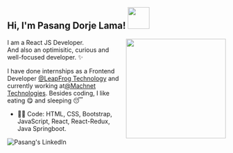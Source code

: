 <h2> Hi, I'm Pasang Dorje Lama! <img src="https://media.giphy.com/media/888R35MJTmDxQfRzfS/giphy.gif" width="50"></h2>

<img align='right' src="https://media.giphy.com/media/XymXANrzgI4k6FL6zr/giphy.gif" width="230">

I am a React JS Developer.<br>
And also an optimisitic, curious and well-focused developer. :sparkles: <br>


I have done internships as a Frontend Developer [@LeapFrog Technology](https://www.lftechnology.com/) and currently working at[@Machnet Technologies](https://machnetinc.com/). 
Besides coding, I like eating :yum: and sleeping :sleeping:

- :man_technologist: Code: HTML, CSS, Bootstrap, JavaScript, React, React-Redux, Java Springboot.
 
<a href="https://www.linkedin.com/in/pasang-dorje-lama-0a0610130/">
  <img align="left" alt="Pasang's LinkedIn" src="https://img.icons8.com/bubbles/50/000000/linkedin.png"/>
</a>

